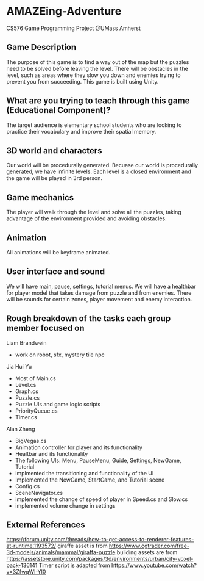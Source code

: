 # AMAZEing-Adventure
CS576 Game Programming Project @UMass Amherst


## Game Description
The purpose of this game is to find a way out of the map but the puzzles need
to be solved before leaving the level. There will be obstacles in the level, such as
areas where they slow you down and enemies trying to prevent you from succeeding. 
This game is built using Unity. 

## What are you trying to teach through this game (Educational Component)?
The target audience is elementary school students who are looking to practice their
vocabulary and improve their spatial memory. 

## 3D world and characters
Our world will be procedurally generated. Becuase our world is procedurally generated, 
we have infinite levels. Each level is a closed environment and the game will be played 
in 3rd person.

## Game mechanics
The player will walk through the level and solve all the puzzles, taking advantage of 
the environment provided and avoiding obstacles. 

## Animation
All animations will be keyframe animated.

## User interface and sound
We will have main, pause, settings, tutorial menus. We will have a healthbar for player model
that takes damage from puzzle and from enemies. There will be sounds for certain zones, player 
movement and enemy interaction. 

## Rough breakdown of the tasks each group member focused on
Liam Brandwein
- work on robot, sfx, mystery tile npc

Jia Hui Yu
- Most of Main.cs
- Level.cs
- Graph.cs
- Puzzle.cs
- Puzzle UIs and game logic scripts
- PriorityQueue.cs
- Timer.cs
  
Alan Zheng
- BigVegas.cs 
- Animation controller for player and its functionality
- Healtbar and its functionality
- The following UIs: Menu, PauseMenu, Guide, Settings, NewGame, Tutorial
- implmented the transitioning and functionality of the UI
- Implemented the NewGame, StartGame, and Tutorial scene
- Config.cs
- SceneNavigator.cs
- implemented the change of speed of player in Speed.cs and Slow.cs
- implemented volume change in settings

## External References
https://forum.unity.com/threads/how-to-get-access-to-renderer-features-at-runtime.1193572/
giraffe asset is from https://www.cgtrader.com/free-3d-models/animals/mammal/giraffa-puzzle
building assets are from https://assetstore.unity.com/packages/3d/environments/urban/city-voxel-pack-136141
Timer script is adapted from https://www.youtube.com/watch?v=3ZfwqWl-YI0

